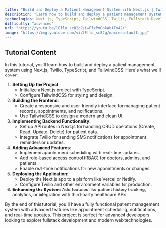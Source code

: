 ```yaml
---
title: "Build and Deploy a Patient Management System with Next.js | Twilio, TypeScript, TailwindCSS"
description: "Learn how to build and deploy a patient management system using Next.js, Twilio, TypeScript, and TailwindCSS. This tutorial covers advanced features like appointment scheduling, notifications, and real-time updates."
technologies: Next.js, TypeScript, TailwindCSS, Twilio, Fullstack Development
difficulty: "advanced"
url: "https://youtu.be/lEflo_sc82g?si=FfxPmGbkWbATy42Y"
image: "https://img.youtube.com/vi/lEflo_sc82g/maxresdefault.jpg"
---
```


## Tutorial Content

In this tutorial, you'll learn how to build and deploy a patient management system using Next.js, Twilio, TypeScript, and TailwindCSS. Here's what we'll cover:

1. **Setting Up the Project**:
   - Initialize a Next.js project with TypeScript.
   - Configure TailwindCSS for styling and design.
2. **Building the Frontend**:
   - Create a responsive and user-friendly interface for managing patient records, appointments, and notifications.
   - Use TailwindCSS to design a modern and clean UI.
3. **Implementing Backend Functionality**:
   - Set up API routes in Next.js for handling CRUD operations (Create, Read, Update, Delete) for patient data.
   - Integrate Twilio for sending SMS notifications for appointment reminders or updates.
4. **Adding Advanced Features**:
   - Implement appointment scheduling with real-time updates.
   - Add role-based access control (RBAC) for doctors, admins, and patients.
   - Enable real-time notifications for new appointments or changes.
5. **Deploying the Application**:
   - Deploy the Next.js app to a platform like Vercel or Netlify.
   - Configure Twilio and other environment variables for production.
6. **Enhancing the System**: Add features like patient history tracking, analytics, or integration with third-party healthcare APIs.

By the end of this tutorial, you'll have a fully functional patient management system with advanced features like appointment scheduling, notifications, and real-time updates. This project is perfect for advanced developers looking to explore fullstack development and modern web technologies.